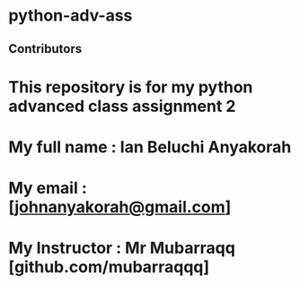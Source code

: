 # python-adv-ass
## Contributors
# This repository is for my python advanced class assignment 2
# My full name : Ian Beluchi Anyakorah
# My email : [johnanyakorah@gmail.com]
# My Instructor : Mr Mubarraqq [github.com/mubarraqqq] 

